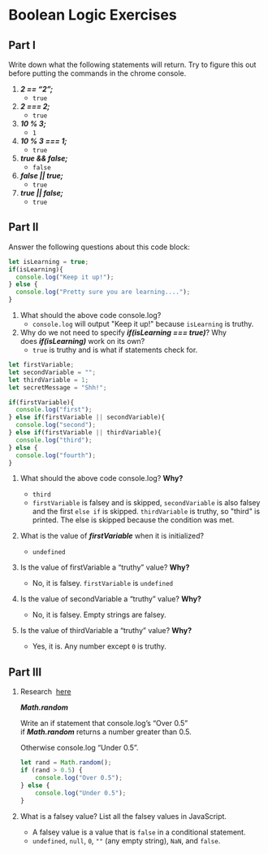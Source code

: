 # Boolean Logic Exercises

## **Part I**

Write down what the following statements will return. Try to figure this out before putting the commands in the chrome console.

1. ***2 == “2”;***
    - `true`
2. ***2 === 2;***
    - `true`
3. ***10 % 3;***
    - `1`
4. ***10 % 3 === 1;***
    - `true`
5. ***true && false;***
    - `false`
6. ***false || true;***
    - `true`
7. ***true || false;***
    - `true`

## **Part II**

Answer the following questions about this code block:

```jsx
let isLearning = true;
if(isLearning){
  console.log("Keep it up!");
} else {
  console.log("Pretty sure you are learning....");
}
```

1. What should the above code console.log?
    - `console.log` will output "Keep it up!" because `isLearning` is truthy.
2. Why do we not need to specify ***if(isLearning === true)***? Why does ***if(isLearning)*** work on its own?
    - `true` is truthy and is what if statements check for.

```jsx
let firstVariable;
let secondVariable = "";
let thirdVariable = 1;
let secretMessage = "Shh!";

if(firstVariable){
  console.log("first");
} else if(firstVariable || secondVariable){
  console.log("second");
} else if(firstVariable || thirdVariable){
  console.log("third");
} else {
  console.log("fourth");
}
```

1. What should the above code console.log? **Why?**
    - `third`
    - `firstVariable` is falsey and is skipped, `secondVariable` is also falsey and the first `else if` is skipped. `thirdVariable` is truthy, so "third" is printed. The else is skipped because the condition was met.
2. What is the value of ***firstVariable*** when it is initialized?
    - `undefined`

3. Is the value of firstVariable a “truthy” value? **Why?**
    - No, it is falsey. `firstVariable` is `undefined`
4. Is the value of secondVariable a “truthy” value? **Why?**
    - No, it is falsey. Empty strings are falsey.
5. Is the value of thirdVariable a “truthy” value? **Why?**
    - Yes, it is. Any number except `0` is truthy.

## **Part III**

1. Research  [here](https://developer.mozilla.org/en-US/docs/Web/JavaScript/Reference/Global_Objects/Math/random)
    
    ***Math.random***
    
    Write an if statement that console.log’s “Over 0.5” if ***Math.random*** returns a number greater than 0.5.
    
    Otherwise console.log “Under 0.5”.

    ```js
    let rand = Math.random();
    if (rand > 0.5) {
        console.log("Over 0.5");
    } else {
        console.log("Under 0.5");
    }
    ```
    
2. What is a falsey value? List all the falsey values in JavaScript.
    - A falsey value is a value that is `false` in a conditional statement.
    - `undefined`, `null`, `0`, `""` (any empty string), `NaN`, and `false`. 